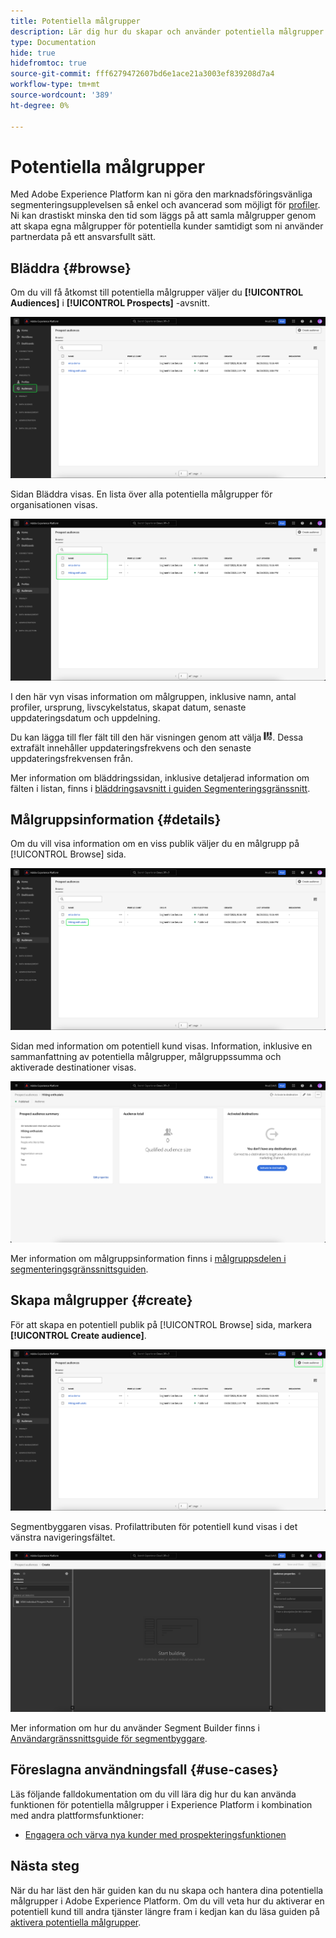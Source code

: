 ```yaml
---
title: Potentiella målgrupper
description: Lär dig hur du skapar och använder potentiella målgrupper för att nå okända kunder med hjälp av tredjepartsinformation.
type: Documentation
hide: true
hidefromtoc: true
source-git-commit: fff6279472607bd6e1ace21a3003ef839208d7a4
workflow-type: tm+mt
source-wordcount: '389'
ht-degree: 0%

---
```



# Potentiella målgrupper

Med Adobe Experience Platform kan ni göra den marknadsföringsvänliga segmenteringsupplevelsen så enkel och avancerad som möjligt för [profiler](../../profile/ui/prospect-profile.md). Ni kan drastiskt minska den tid som läggs på att samla målgrupper genom att skapa egna målgrupper för potentiella kunder samtidigt som ni använder partnerdata på ett ansvarsfullt sätt.

## Bläddra {#browse}

Om du vill få åtkomst till potentiella målgrupper väljer du **[!UICONTROL Audiences]** i **[!UICONTROL Prospects]** -avsnitt.

![The [!UICONTROL Audiences] knappen är markerad i [!UICONTROL Prospects] -avsnitt.](../images/ui/prospect-audience/prospect-audiences.png)

Sidan Bläddra visas. En lista över alla potentiella målgrupper för organisationen visas.

![De potentiella målgrupperna som tillhör organisationen markeras.](../images/ui/prospect-audience/browse-audiences.png)

I den här vyn visas information om målgruppen, inklusive namn, antal profiler, ursprung, livscykelstatus, skapat datum, senaste uppdateringsdatum och uppdelning.

Du kan lägga till fler fält till den här visningen genom att välja ![filterattributsikonen](../images/ui/prospect-audience/filter-attribute.png). Dessa extrafält innehåller uppdateringsfrekvens och den senaste uppdateringsfrekvensen från.

Mer information om bläddringssidan, inklusive detaljerad information om fälten i listan, finns i [bläddringsavsnitt i guiden Segmenteringsgränssnitt](./overview.md#browse).

## Målgruppsinformation {#details}

Om du vill visa information om en viss publik väljer du en målgrupp på [!UICONTROL Browse] sida.

![En specifik publik med potentiella kunder markeras.](../images/ui/prospect-audience/select-specific-audience.png)

Sidan med information om potentiell kund visas. Information, inklusive en sammanfattning av potentiella målgrupper, målgruppssumma och aktiverade destinationer visas.

![Sidan med information om potentiell kund visas.](../images/ui/prospect-audience/audience-details.png)

Mer information om målgruppsinformation finns i [målgruppsdelen i segmenteringsgränssnittsguiden](./overview.md).

## Skapa målgrupper {#create}

För att skapa en potentiell publik på [!UICONTROL Browse] sida, markera **[!UICONTROL Create audience]**.

![The [!UICONTROL Create audience] knappen markeras på den potentiella målgruppens webbsida.](../images/ui/prospect-audience/select-create-audience.png)

Segmentbyggaren visas. Profilattributen för potentiell kund visas i det vänstra navigeringsfältet.

![Segmentbyggaren visas. Observera att de enda tillgängliga attributen är för klassen Prospekt Profile.](../images/ui/prospect-audience/segment-builder.png)

Mer information om hur du använder Segment Builder finns i [Användargränssnittsguide för segmentbyggare](./segment-builder.md).

## Föreslagna användningsfall {#use-cases}

Läs följande falldokumentation om du vill lära dig hur du kan använda funktionen för potentiella målgrupper i Experience Platform i kombination med andra plattformsfunktioner:

- [Engagera och värva nya kunder med prospekteringsfunktionen](../../rtcdp/partner-data/prospecting.md)

## Nästa steg

När du har läst den här guiden kan du nu skapa och hantera dina potentiella målgrupper i Adobe Experience Platform. Om du vill veta hur du aktiverar en potentiell kund till andra tjänster längre fram i kedjan kan du läsa guiden på [aktivera potentiella målgrupper](../../destinations/ui/activate-prospect-audiences.md).
